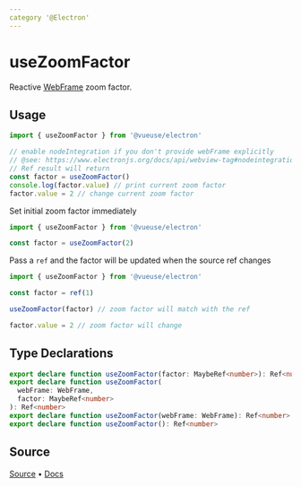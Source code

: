 ```yaml
---
category '@Electron'
---
```


# useZoomFactor

Reactive [WebFrame](https://www.electronjs.org/docs/api/web-frame#webframe) zoom factor.

## Usage

```ts
import { useZoomFactor } from '@vueuse/electron'

// enable nodeIntegration if you don't provide webFrame explicitly 
// @see: https://www.electronjs.org/docs/api/webview-tag#nodeintegration
// Ref result will return
const factor = useZoomFactor()
console.log(factor.value) // print current zoom factor
factor.value = 2 // change current zoom factor
```

Set initial zoom factor immediately

```js
import { useZoomFactor } from '@vueuse/electron'

const factor = useZoomFactor(2)
```

Pass a `ref` and the factor will be updated when the source ref changes

```js
import { useZoomFactor } from '@vueuse/electron'

const factor = ref(1)

useZoomFactor(factor) // zoom factor will match with the ref

factor.value = 2 // zoom factor will change
```


<!--FOOTER_STARTS-->
## Type Declarations

```typescript
export declare function useZoomFactor(factor: MaybeRef<number>): Ref<number>
export declare function useZoomFactor(
  webFrame: WebFrame,
  factor: MaybeRef<number>
): Ref<number>
export declare function useZoomFactor(webFrame: WebFrame): Ref<number>
export declare function useZoomFactor(): Ref<number>
```

## Source

[Source](https://github.com/vueuse/vueuse/blob/main/packages/electron/useZoomFactor/index.ts) • [Docs](https://github.com/vueuse/vueuse/blob/main/packages/electron/useZoomFactor/index.md)


<!--FOOTER_ENDS-->
